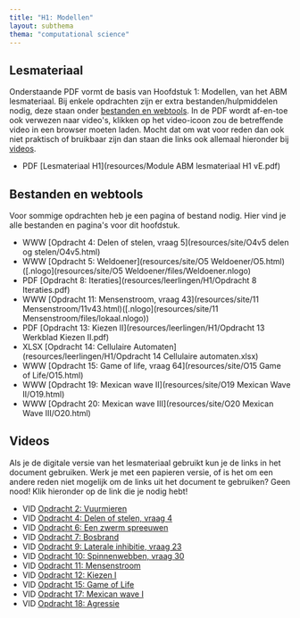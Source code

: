 ```yaml
---
title: "H1: Modellen"
layout: subthema
thema: "computational science"
---
```


## Lesmateriaal

Onderstaande PDF vormt de basis van Hoofdstuk 1: Modellen, van het ABM lesmateriaal.
Bij enkele opdrachten zijn er extra bestanden/hulpmiddelen nodig, deze staan onder [bestanden en webtools](#bestanden-en-webtools).
In de PDF wordt af-en-toe ook verwezen naar video's, klikken op het video-icoon zou de betreffende video in een browser moeten laden.
Mocht dat om wat voor reden dan ook niet praktisch of bruikbaar zijn dan staan die links ook allemaal hieronder bij [videos](#videos).

* PDF [Lesmateriaal H1](resources/Module ABM lesmateriaal H1 vE.pdf)

## Bestanden en webtools

Voor sommige opdrachten heb je een pagina of bestand nodig.
Hier vind je alle bestanden en pagina's voor dit hoofdstuk.

* WWW [Opdracht 4: Delen of stelen, vraag 5](resources/site/O4v5 delen og stelen/O4v5.html)
* WWW [Opdracht 5: Weldoener](resources/site/O5 Weldoener/O5.html)([.nlogo](resources/site/O5 Weldoener/files/Weldoener.nlogo)
* PDF [Opdracht 8: Iteraties](resources/leerlingen/H1/Opdracht 8 Iteraties.pdf)
* WWW [Opdracht 11: Mensenstroom, vraag 43](resources/site/11 Mensenstroom/11v43.html)([.nlogo](resources/site/11 Mensenstroom/files/lokaal.nlogo))
* PDF [Opdracht 13: Kiezen II](resources/leerlingen/H1/Opdracht 13 Werkblad Kiezen II.pdf)
* XLSX [Opdracht 14: Cellulaire Automaten](resources/leerlingen/H1/Opdracht 14 Cellulaire automaten.xlsx)
* WWW [Opdracht 15: Game of life, vraag 64](resources/site/O15 Game of Life/O15.html)
* WWW [Opdracht 19: Mexican wave II](resources/site/O19 Mexican Wave II/O19.html)
* WWW [Opdracht 20: Mexican wave III](resources/site/O20 Mexican Wave III/O20.html)


## Videos

Als je de digitale versie van het lesmateriaal gebruikt kun je de links in het document gebruiken.
Werk je met een papieren versie, of is het om een andere reden niet mogelijk om de links uit het document te gebruiken?
Geen nood! 
Klik hieronder op de link die je nodig hebt!

* VID [Opdracht 2: Vuurmieren](https://www.scientificamerican.com/video/fire-ants-build-eiffel-tower-structures/)
* VID [Opdracht 4: Delen of stelen, vraag 4](https://www.youtube.com/watch?v=p3Uos2fzIJ0)
* VID [Opdracht 6: Een zwerm spreeuwen](https://www.youtube.com/watch?v=V4f_1_r80RY)
* VID [Opdracht 7: Bosbrand](https://news.nationalgeographic.com/2017/07/california-wildfire-space-weather-satellite-video-spd/)
* VID [Opdracht 9: Laterale inhibitie, vraag 23](https://www.youtube.com/watch?v=IsEph0B0Qxc)
* VID [Opdracht 10: Spinnenwebben, vraag 30](https://www.youtube.com/watch?v=QdtYRJqNe9I)
* VID [Opdracht 11: Mensenstroom](https://www.youtube.com/watch?v=KlMi_1InglA)
* VID [Opdracht 12: Kiezen I](https://eenvandaag.avrotros.nl/binnenland/item/de-voorspelbare-mens-5-gedrag-en-politiek/)
* VID [Opdracht 15: Game of Life](https://www.youtube.com/watch?v=xP5-iIeKXE8)
* VID [Opdracht 17: Mexican wave I]()
* VID [Opdracht 18: Agressie](https://eenvandaag.avrotros.nl/item/de-voorspelbare-mens-2-big-brother-en-criminaliteit-1)
